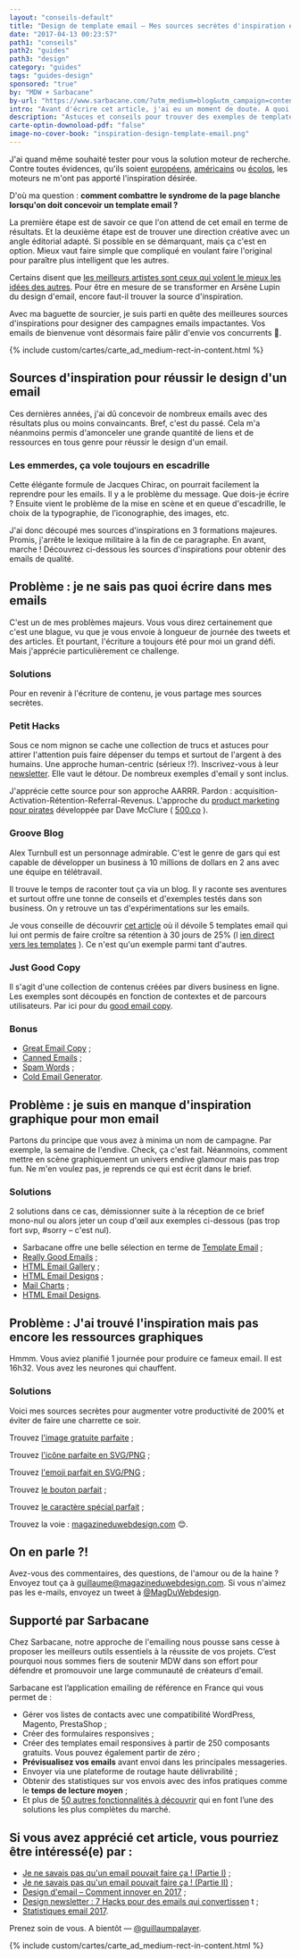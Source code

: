 ```yaml
---
layout: "conseils-default"
title: "Design de template email – Mes sources secrètes d'inspiration et de ressources"
date: "2017-04-13 00:23:57"
path1: "conseils"
path2: "guides"
path3: "design"
category: "guides"
tags: "guides-design"
sponsored: "true"
by: "MDW + Sarbacane"
by-url: "https://www.sarbacane.com/?utm_medium=blog&utm_campaign=content&utm_source=magazineduwebdesign"
intro: "Avant d'écrire cet article, j'ai eu un moment de doute. A quoi bon aider la communauté du [Magazine du Webdesign](http://www.magazineduwebdesign.com/) à trouver l'inspiration et les ressources graphiques pour un [template email](http://www.magazineduwebdesign.com/conseils/guides/je-ne-savais-pas-qu-un-email-pouvait-faire-ca-partie-1/) ? Il y a Google pour ça et vous êtes des grandes personnes. Pas vrai ?"
description: "Astuces et conseils pour trouver des exemples de template email pour inspiration. Consultez cette liste commentée de sites Web pour trouver des exemples de texte d'email, des templates et des ressources graphique pour concevoir un email parfait."
carte-optin-downoload-pdf: "false"
image-no-cover-book: "inspiration-design-template-email.png"
---
```


J'ai quand même souhaité tester pour vous la solution moteur de recherche. Contre toutes évidences, qu'ils soient [européens](https://www.qwant.com/?l=fr), [américains](https://duckduckgo.com/) ou [écolos](https://www.ecosia.org/), les moteurs ne m'ont pas apporté l'inspiration désirée.

D'où ma question : **comment combattre le syndrome de la page blanche lorsqu'on doit concevoir un template email ?**

La première étape est de savoir ce que l'on attend de cet email en terme de résultats. Et la deuxième étape est de trouver une direction créative avec un angle éditorial adapté. Si possible en se démarquant, mais ça c'est en option. Mieux vaut faire simple que compliqué en voulant faire l'original pour paraître plus intelligent que les autres.

Certains disent que [les meilleurs artistes sont ceux qui volent le mieux les idées des autres](http://www.magazineduwebdesign.com/conseils/livres/Voler-comme-artiste-Austin-Kleon/). Pour être en mesure de se transformer en Arsène Lupin du design d'email, encore faut-il trouver la source d'inspiration.

Avec ma baguette de sourcier, je suis parti en quête des meilleures sources d'inspirations pour designer des campagnes emails impactantes. Vos emails de bienvenue vont désormais faire pâlir d'envie vos concurrents 👋.

{% include custom/cartes/carte_ad_medium-rect-in-content.html %}

## Sources d'inspiration pour réussir le design d'un email

Ces dernières années, j'ai dû concevoir de nombreux emails avec des résultats plus ou moins convaincants. Bref, c'est du passé. Cela m'a néanmoins permis d'amonceler une grande quantité de liens et de ressources en tous genre pour réussir le design d'un email.

### Les emmerdes, ça vole toujours en escadrille

Cette élégante formule de Jacques Chirac, on pourrait facilement la reprendre pour les emails. Il y a le problème du message. Que dois-je écrire ? Ensuite vient le problème de la mise en scène et en queue d'escadrille, le choix de la typographie, de l’iconographie, des images, etc.

J'ai donc découpé mes sources d'inspirations en 3 formations majeures. Promis, j'arrête le lexique militaire à la fin de ce paragraphe. En avant, marche ! Découvrez ci-dessous les sources d'inspirations pour obtenir des emails de qualité.

## Problème : je ne sais pas quoi écrire dans mes emails

C'est un de mes problèmes majeurs. Vous vous direz certainement que c'est une blague, vu que je vous envoie à longueur de journée des tweets et des articles. Et pourtant, l'écriture a toujours été pour moi un grand défi. Mais j'apprécie particulièrement ce challenge.

### Solutions

Pour en revenir à l'écriture de contenu, je vous partage mes sources secrètes.

### **Petit Hacks**

Sous ce nom mignon se cache une collection de trucs et astuces pour attirer l'attention puis faire dépenser du temps et surtout de l'argent à des humains. Une approche human-centric (sérieux !?). Inscrivez-vous à leur [newsletter](http://petithacks.com/). Elle vaut le détour. De nombreux exemples d'email y sont inclus.

J'apprécie cette source pour son approche AARRR. Pardon : acquisition-Activation-Rétention-Referral-Revenus. L'approche du [product marketing pour pirates](http://500hats.typepad.com/500blogs/2007/06/internet-market.html) développée par Dave McClure ( [500.co](https://500.co/) ).

### **Groove Blog**

Alex Turnbull est un personnage admirable. C'est le genre de gars qui est capable de développer un business à 10 millions de dollars en 2 ans avec une équipe en télétravail.

Il trouve le temps de raconter tout ça via un blog. Il y raconte ses aventures et surtout offre une tonne de conseils et d'exemples testés dans son business. On y retrouve un tas d'expérimentations sur les emails.

Je vous conseille de découvrir [cet article](https://www.groovehq.com/blog/doubled-email-subscribers) où il dévoile 5 templates email qui lui ont permis de faire croître sa rétention à 30 jours de 25% (l [ien direct vers les templates](https://www.groovehq.com/attachments/blog/doubled-email-subscribers/autoresponder.png) ). Ce n'est qu'un exemple parmi tant d'autres.

### **Just Good Copy**

ll s'agit d'une collection de contenus créées par divers business en ligne. Les exemples sont découpés en fonction de contextes et de parcours utilisateurs. Par ici pour du [good email copy](http://www.goodemailcopy.com/).

### Bonus

-  [Great Email Copy](http://greatemailcopy.com/?ref=magazineduwebdesign) ;
-  [Canned Emails](http://www.cannedemails.com/) ;
-  [Spam Words](http://gmkpress.com/en/resources-email-marketing/guidelines-email-marketing/spam-words-forbidden-words-newsletter.html) ;
-  [Cold Email Generator](http://generator.persistiq.com).

## Problème : je suis en manque d'inspiration graphique pour mon email

Partons du principe que vous avez à minima un nom de campagne. Par exemple, la semaine de l'endive. Check, ça c'est fait. Néanmoins, comment mettre en scène graphiquement un univers endive glamour mais pas trop fun. Ne m'en voulez pas, je reprends ce qui est écrit dans le brief.

### Solutions

2 solutions dans ce cas, démissionner suite à la réception de ce brief mono-nul ou alors jeter un coup d'œil aux exemples ci-dessous (pas trop fort svp, #sorry – c'est nul).

- Sarbacane offre une belle sélection en terme de [Template Email](https://www.sarbacane.com/template-emailing/?utm_medium=blog&utm_campaign=content&utm_source=magazineduwebdesign) ;
-  [Really Good Emails](http://reallygoodemails.com) ;
-  [HTML Email Gallery](http://htmlemailgallery.com) ;
-  [HTML Email Designs](http://htmlemaildesigns.com) ;
-  [Mail Charts](http://mailcharts.com/companies) ;
-  [HTML Email Designs](http://htmlemaildesigns.com).

## Problème : J'ai trouvé l'inspiration mais pas encore les ressources graphiques

Hmmm. Vous aviez planifié 1 journée pour produire ce fameux email. Il est 16h32. Vous avez les neurones qui chauffent.

### Solutions

Voici mes sources secrètes pour augmenter votre productivité de 200% et éviter de faire une charrette ce soir.

Trouvez [l'image gratuite parfaite](http://www.magazineduwebdesign.com/ressources/collection-stocks-photo-image-gratuite-libre-de-droits/) ;

Trouvez [l'icône parfaite en SVG/PNG](https://material.io/icons/) ;

Trouvez [l'emoji parfait en SVG/PNG](http://emojione.com/) ;

Trouvez [le bouton parfait](https://buttons.cm/) ;

Trouvez [le caractère spécial parfait](http://caracteres-speciaux.net) ;

Trouvez la voie : [magazineduwebdesign.com](http://magazineduwebdesign.com) 😊.

## On en parle ?!

Avez-vous des commentaires, des questions, de l'amour ou de la haine ? Envoyez tout ça à guillaume@magazineduwebdesign.com. Si vous n'aimez pas les e-mails, envoyez un tweet à [@MagDuWebdesign](https://twitter.com/MagDuWebdesign).

## Supporté par Sarbacane

Chez Sarbacane, notre approche de l'emailing nous pousse sans cesse à proposer les meilleurs outils essentiels à la réussite de vos projets. C’est pourquoi nous sommes fiers de soutenir MDW dans son effort pour défendre et promouvoir une large communauté de créateurs d'email.

Sarbacane est l’application emailing de référence en France qui vous permet de :

- Gérer vos listes de contacts avec une compatibilité WordPress, Magento, PrestaShop ;
- Créer des formulaires responsives ;
- Créer des templates email responsives à partir de 250 composants gratuits. Vous pouvez également partir de zéro ;
- **Prévisualisez vos emails** avant envoi dans les principales messageries.
- Envoyer via une plateforme de routage haute délivrabilité ;
- Obtenir des statistiques sur vos envois avec des infos pratiques comme le **temps de lecture moyen** ;
- Et plus de [50 autres fonctionnalités à découvrir](https://www.sarbacane.com/?utm_medium=blog&utm_campaign=content&utm_source=magazineduwebdesign) qui en font l’une des solutions les plus complètes du marché.

## Si vous avez apprécié cet article, vous pourriez être intéressé(e) par :

-  [Je ne savais pas qu'un email pouvait faire ça ! (Partie I)](http://www.magazineduwebdesign.com/conseils/guides/je-ne-savais-pas-qu-un-email-pouvait-faire-ca-partie-1/) ;
-  [Je ne savais pas qu'un email pouvait faire ça ! (Partie II)](http://www.magazineduwebdesign.com/conseils/guides/je-ne-savais-pas-qu-un-email-pouvait-faire-ca-partie-2/) ;
-  [Design d'email – Comment innover en 2017](http://www.magazineduwebdesign.com/conseils/guides/design-d-email-comment-innover-en-2017/) ;
-  [Design newsletter : 7 Hacks pour des emails qui convertissen](http://www.magazineduwebdesign.com/conseils/guides/design-newsletter-7-hacks-pour-des-emails-qui-convertissent/) t ;
-  [Statistiques email 2017](http://www.magazineduwebdesign.com/conseils/guides/statistiques-email-2017/).

Prenez soin de vous. A bientôt — [@guillaumpalayer](https://twitter.com/guillaumpalayer).

{% include custom/cartes/carte_ad_medium-rect-in-content.html %}
